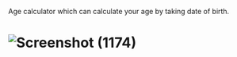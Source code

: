 Age calculator which can calculate your age by taking date of birth.
# ![Screenshot (1174)](https://github.com/MuhammadSarimWaseem/age-calculator/assets/99094444/88d9e14a-adf5-4e1d-a335-486702277fd6)
